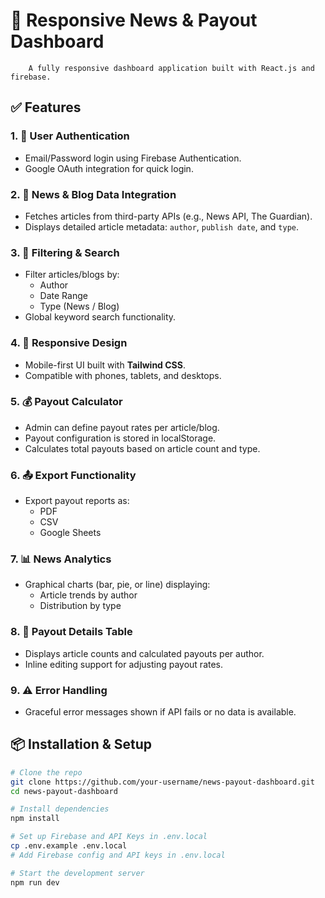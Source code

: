 # 📰 Responsive News & Payout Dashboard
        A fully responsive dashboard application built with React.js and firebase.


## ✅ Features

### 1. 🔐 User Authentication
- Email/Password login using Firebase Authentication.
- Google OAuth integration for quick login.

### 2. 📰 News & Blog Data Integration
- Fetches articles from third-party APIs (e.g., News API, The Guardian).
- Displays detailed article metadata: `author`, `publish date`, and `type`.

### 3. 🔎 Filtering & Search
- Filter articles/blogs by:
  - Author
  - Date Range
  - Type (News / Blog)
- Global keyword search functionality.

### 4. 📱 Responsive Design
- Mobile-first UI built with **Tailwind CSS**.
- Compatible with phones, tablets, and desktops.

### 5. 💰 Payout Calculator
- Admin can define payout rates per article/blog.
- Payout configuration is stored in localStorage.
- Calculates total payouts based on article count and type.

### 6. 📤 Export Functionality
- Export payout reports as:
  - PDF
  - CSV
  - Google Sheets

### 7. 📊 News Analytics
- Graphical charts (bar, pie, or line) displaying:
  - Article trends by author
  - Distribution by type

### 8. 🧾 Payout Details Table
- Displays article counts and calculated payouts per author.
- Inline editing support for adjusting payout rates.

### 9. ⚠️ Error Handling
- Graceful error messages shown if API fails or no data is available.



## 📦 Installation & Setup

```bash
# Clone the repo
git clone https://github.com/your-username/news-payout-dashboard.git
cd news-payout-dashboard

# Install dependencies
npm install

# Set up Firebase and API Keys in .env.local
cp .env.example .env.local
# Add Firebase config and API keys in .env.local

# Start the development server
npm run dev





















